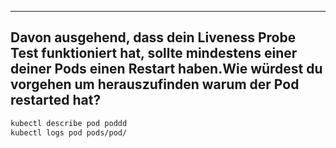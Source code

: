***
## Davon ausgehend, dass dein Liveness Probe Test funktioniert hat, sollte mindestens einer deiner Pods einen Restart haben.Wie würdest du vorgehen um herauszufinden warum der Pod restarted hat? 

```bash
kubectl describe pod poddd
kubectl logs pod pods/pod/

```